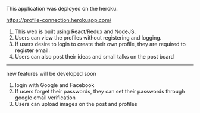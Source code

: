 This application was deployed on the heroku.

https://profile-connection.herokuapp.com/

1. This web is built using React/Redux and NodeJS.
2. Users can view the profiles without registering and logging.
3. If users desire to login to create their own profile, they are required to register email.
4. Users can also post their ideas and small talks on the post board

-----
new features will be developed soon
1. login with Google and Facebook
2. If users forget their passwords, they can set their passwords through google email verification
3. Users can upload images on the post and profiles

